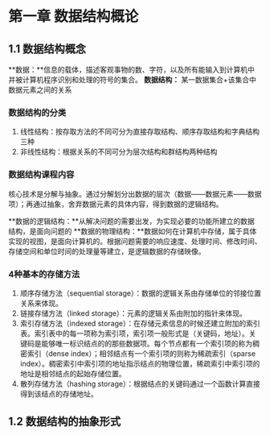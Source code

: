 # 第一章 数据结构概论

## 1.1 数据结构概念

**数据：**信息的载体，描述客观事物的数、字符，以及所有能输入到计算机中并被计算机程序识别和处理的符号的集合。
**数据结构：** 某一数据集合+该集合中数据元素之间的关系

### 数据结构的分类

1. 线性结构：按存取方法的不同可分为直接存取结构、顺序存取结构和字典结构三种
2. 非线性结构：根据关系的不同可分为层次结构和群结构两种结构

### 数据结构课程内容

核心技术是分解与抽象。通过分解划分出数据的层次（数据——数据元素——数据项）；再通过抽象，舍弃数据元素的具体内容，得到数据的逻辑结构。

**数据的逻辑结构：**从解决问题的需要出发，为实现必要的功能所建立的数据结构，是面向问题的
**数据的物理结构：**数据如何在计算机中存储，属于具体实现的视图，是面向计算机的。根据问题需要的响应速度、处理时间、修改时间、存储空间和单位时间的处理量等建立，是逻辑数据的存储映像。

### 4种基本的存储方法

1. 顺序存储方法（sequential storage）：数据的逻辑关系由存储单位的邻接位置关系来体现。
2. 链接存储方法（linked storage）：元素的逻辑关系由附加的指针来体现。
3. 索引存储方法（indexed storage）：在存储元素信息的时候还建立附加的索引表。索引表中的每一项称为索引项，索引项一般形式是（关键码，地址）。关键码是能够唯一标识结点的的那些数据项。每个节点都有一个索引项的称为稠密索引（dense index）；相邻结点有一个索引项的则称为稀疏索引（sparse index）。稠密索引中索引项的地址指示结点的物理位置，稀疏索引中索引项的地址是相邻结点的起始存储位置。
4. 散列存储方法（hashing storage）：根据结点的关键码通过一个函数计算直接得到该结点的存储地址。

## 1.2 数据结构的抽象形式
